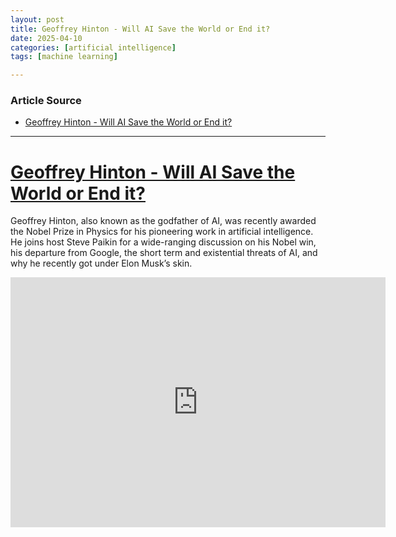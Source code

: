 ```yaml
---
layout: post
title: Geoffrey Hinton - Will AI Save the World or End it? 
date: 2025-04-10
categories: [artificial intelligence]
tags: [machine learning]

---
```


### Article Source


* [Geoffrey Hinton - Will AI Save the World or End it?](https://www.youtube.com/watch?v=YRQ4d8Rjmwg)

---



# [Geoffrey Hinton - Will AI Save the World or End it?](https://www.youtube.com/watch?v=YRQ4d8Rjmwg)

Geoffrey Hinton, also known as the godfather of AI, was recently awarded the Nobel Prize in Physics for his pioneering work in artificial intelligence. He joins host Steve Paikin for a wide-ranging discussion on his Nobel win, his departure from Google, the short term and existential threats of AI, and why he recently got under Elon Musk’s skin.

<iframe width="600" height="400" src="https://www.youtube.com/embed/YRQ4d8Rjmwg?si=wT4ld1GhOZpvZ2-J" title="YouTube video player" frameborder="0" allow="accelerometer; autoplay; clipboard-write; encrypted-media; gyroscope; picture-in-picture; web-share" referrerpolicy="strict-origin-when-cross-origin" allowfullscreen></iframe>